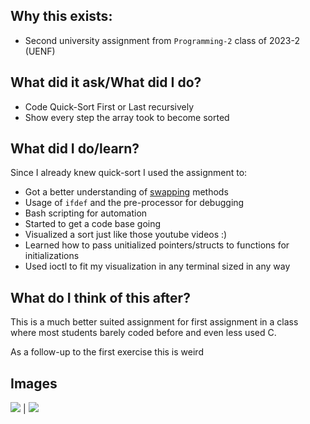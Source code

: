 ## Why this exists:
    
- Second university assignment from `Programming-2` class of 2023-2 (UENF)

## What did it ask/What did I do?

- Code Quick-Sort First or Last recursively
- Show every step the array took to become sorted

## What did I do/learn?

Since I already knew quick-sort I used the assignment to:

- Got a better understanding of [swapping](https://github.com/MintzyG/DevMonoRepo/tree/master/Learning/C/Swap) methods
- Usage of `ifdef` and the pre-processor for debugging
- Bash scripting for automation
- Started to get a code base going
- Visualized a sort just like those youtube videos :)
- Learned how to pass unitialized pointers/structs to functions for initializations
- Used ioctl to fit my visualization in any terminal sized in any way

## What do I think of this after?

This is a much better suited assignment for first assignment in a class where most students barely coded before and even less used C.

As a follow-up to the first exercise this is weird

## Images

![](https://raw.githubusercontent.com/MintzyG/DevMonoRepo/master/Rivera/Sorting-Algs/Quicksort/a.png?token=GHSAT0AAAAAACHLQ7HCOOFMDEZUSMZIANQUZI42SDQ) | ![](https://raw.githubusercontent.com/MintzyG/DevMonoRepo/master/Rivera/Sorting-Algs/Quicksort/b.png?token=GHSAT0AAAAAACHLQ7HDP73YUDSBXIBOUUX4ZI42SNA)
